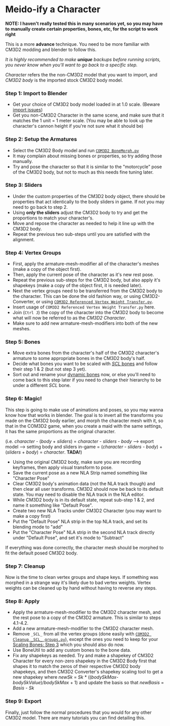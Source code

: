 # Meido-ify a Character

**NOTE: I haven't really tested this in many scenarios yet, so you may have to manually create certain properties, bones, etc, for the script to work right**

This is a more **advance** technique. You need to be more familiar with CM3D2 modding and blender to follow this.

_It is highly recommended to make **unique** backups before running scripts, you never know when you'll want to go back to a specific step._

_Character_ refers the the non-CM3D2 model that you want to import, and _CM3D2 body_ is the imported stock CM3D2 body model. 

### Step 1: Import to Blender
* Get your choice of CM3D2 body model loaded in at 1.0 scale. (Beware [import issues](https://github.com/luvoid/COM3D2-All-Bout-Bones/wiki/Exporting-Bones#roll-import-bug-may-only-apply-in-blender-28))
* Get you non-CM3D2 Character in the same scene, and make sure that it matches the 1 unit = 1 meter scale. (You may be able to look up the character's cannon height if you're not sure what it should be)

### Step 2: Setup the Armatures
* Select the CM3D2 Body model and run [`COM3D2 BoneMorph.py`](https://github.com/luvoid/COM3D2-All-Bout-Bones/blob/main/Scripts/COM3D2%20BoneMorph.py)
* It may complain about missing bones or properties, so try adding those manually.
* Try and pose the character so that it is similar to the "motorcycle" pose of the CM3D2 body, but not to much as this needs fine tuning later.

### Step 3: Sliders
* Under the custom properties of the CM3D2 body object, there should be properties that act identically to the body sliders in game. If not you may need to go back to step 2.
* Using **only the sliders** adjust the CM3D2 body to try and get the proportions to match your character's.
* Move and repose the character as needed to help it line up with the CM3D2 body.
* Repeat the previous two sub-steps until you are satisfied with the alignment.


### Step 4: Vertex Groups
* First, apply the armature-mesh-modifier all of the character's meshes (make a copy of the object first).
* Then, apply the current pose of the character as it's new rest pose.
* Repeat the previous sub-steps for the CM3D2 body, but also apply it's shapekeys (make a copy of the object first, it is needed later).
* Next the vertex groups need to be transferred from the CM3D2 body to the character. This can be done the old fashion way, or using CM3D2-Converter, or using [`COM3D2 Referenced Vertex Weight Transfer.py`](https://github.com/luvoid/COM3D2-All-Bout-Bones/blob/main/Scripts/COM3D2%20Referenced%20Vertex%20Weight%20Transfer.py).
* Insert usage of `COM3D2 Referenced Vertex Weight Transfer.py` here.
* Join (`Ctrl J`) the copy of the character into the CM3D2 body to become what will now be referred to as the _CM3D2 Character_. 
* Make sure to add new armature-mesh-modifiers into both of the new meshes.

### Step 5: Bones
* Move extra bones from the character's half of the CM3D2 character's armature to some appropriate bones in the CM3D2 body's half.
* Decide what bones you want to be scaled with [_SCL_ bones](https://github.com/luvoid/COM3D2-All-Bout-Bones/wiki/Scaling-Bones) and follow their step 1 & 2 (but not step 3 yet).
* Sort out and rename your [dynamic bones](https://github.com/luvoid/COM3D2-All-Bout-Bones/wiki/Dynamic-Bones) now, or else you'll need to come back to this step later if you need to change their hierarchy to be under a different _SCL_ bone.

### Step 6: Magic!
This step is going to make use of animations and poses, so you may wanna know how that works in blender. The goal is to invert all the transforms you made on the CM3D2 body earlier, and morph the character mesh with it, so that in the COM3D2 game, when you create a maid with the same settings, it has the same proportions as the original character.

(i.e. _character_ - (_body_ + _sliders_) = _character_ - _sliders_ - _body_ --> export model --> setting body and sliders in-game = (_character_ - _sliders_ - _body_) + (_sliders_ + _body_) = _character_. **TADA!**)
* Using the original CM3D2 body, make sure you are recording keyframes, then apply visual transform to pose.
* Save the current pose as a new NLA Strip named something like "Character Pose"
* Clear CM3D2 body's animation data (not the NLA track though) and then clear all user transforms. CM3D2 should now be back to its default state. You may need to disable the NLA track in the NLA editor.
* While CM3D2 body is in its default state, repeat sub-step 1 & 2, and name it something like "Default Pose".
* Create two new NLA Tracks under CM3D2 Character (you may want to make a copy first)
* Put the "Default Pose" NLA strip in the top NLA track, and set its blending mode to "add"
* Put the "Character Pose" NLA strip in the second NLA track directly under "Default Pose", and set it's mode to "Subtract"

If everything was done correctly, the character mesh should be morphed to fit the default posed CM3D2 body.

### Step 7: Cleanup
Now is the time to clean vertex groups and shape keys. If something was morphed in a strange way it's likely due to bad vertex weights. Vertex weights can be cleaned up by hand without having to reverse any steps.

### Step 8: Apply
* Apply the armature-mesh-modifier to the CM3D2 character mesh, and the rest pose to a copy of the CM3D2 armature. This is similar to steps 4.1-4.2.
* Add a new armature-mesh-modifier to the CM3D2 character mesh.
* Remove `_SCL_` from all the vertex groups (done easily with [`COM3D2 Cleanup _SCL_ groups.py`](https://github.com/luvoid/COM3D2-All-Bout-Bones/blob/main/Scripts/COM3D2%20Cleanup%20_SCL_%20groups.py)), except the ones you need to keep for your [Scaling Bones: Step 3](https://github.com/luvoid/COM3D2-All-Bout-Bones/wiki/Scaling-Bones#step-3-edit-the-bone-data) which you should also do now. 
* Use BoneUtil to add any custom bones to the bone data.
* Fix any shapekeys as needed. Try and make a shapekey of CM3D2 Character for every non-zero shapekey in the CM3D2 Body first that shapes it to match the zeros of their respective CM3D2 body shapekeys, and then CM3D2 Converter's shapekey scaling tool to get a new shapekey where _newSk_ = _Sk_ * ((_bodySkMax_-_bodySkValue_)/_bodySkMax_ + 1) and update the basis so that _newBasis_ = _Basis_ - _Sk_

### Step 9: Export
Finally, just follow the normal procedures that you would for any other CM3D2 model. There are many tutorials you can find detailing this.